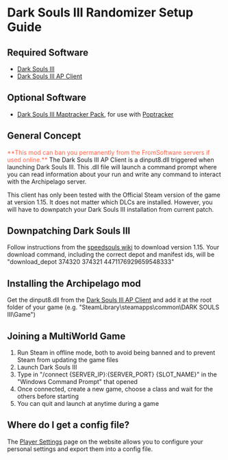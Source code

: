# Dark Souls III Randomizer Setup Guide

## Required Software

- [Dark Souls III](https://store.steampowered.com/app/374320/DARK_SOULS_III/)
- [Dark Souls III AP Client](https://github.com/Marechal-L/Dark-Souls-III-Archipelago-client/releases)

## Optional Software

- [Dark Souls III Maptracker Pack](https://github.com/Br00ty/DS3_AP_Maptracker/releases/latest), for use with [Poptracker](https://github.com/black-sliver/PopTracker/releases)

## General Concept

<span style="color:tomato">
**This mod can ban you permanently from the FromSoftware servers if used online.** 
</span>
The Dark Souls III AP Client is a dinput8.dll triggered when launching Dark Souls III. This .dll file will launch a command 
prompt where you can read information about your run and write any command to interact with the Archipelago server.

This client has only been tested with the Official Steam version of the game at version 1.15. It does not matter which DLCs are installed. However, you will have to downpatch your Dark Souls III installation from current patch.

## Downpatching Dark Souls III

Follow instructions from the [speedsouls wiki](https://wiki.speedsouls.com/darksouls3:Downpatching) to download version 1.15. Your download command, including the correct depot and manifest ids, will be "download_depot 374320 374321 4471176929659548333"

## Installing the Archipelago mod

Get the dinput8.dll from the [Dark Souls III AP Client](https://github.com/Marechal-L/Dark-Souls-III-Archipelago-client/releases) and 
add it at the root folder of your game (e.g. "SteamLibrary\steamapps\common\DARK SOULS III\Game")

## Joining a MultiWorld Game

1. Run Steam in offline mode, both to avoid being banned and to prevent Steam from updating the game files
2. Launch Dark Souls III
3. Type in "/connect {SERVER_IP}:{SERVER_PORT} {SLOT_NAME}" in the "Windows Command Prompt" that opened
4. Once connected, create a new game, choose a class and wait for the others before starting
5. You can quit and launch at anytime during a game

## Where do I get a config file?

The [Player Settings](/games/Dark%20Souls%20III/player-settings) page on the website allows you to
configure your personal settings and export them into a config file.
